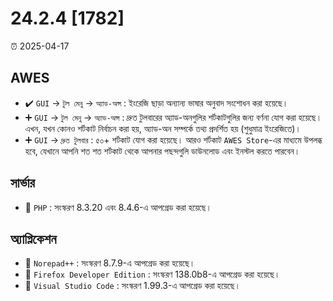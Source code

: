 # 24.2.4 [1782]

⏰ 2025-04-17

## AWES
- ✔️ `GUI` -> `টুল মেনু` -> `অ্যাড-অন্স` : ইংরেজি ছাড়া অন্যান্য ভাষার অনুবাদ সংশোধন করা হয়েছে।  
- ➕ `GUI` -> `টুল মেনু` -> `অ্যাড-অন্স` : দ্রুত টুলবারের অ্যাড-অনগুলির শর্টকাটগুলির জন্য বর্ণনা যোগ করা হয়েছে। এখন, যখন কোনও শর্টকাট নির্বাচন করা হয়, অ্যাড-অন সম্পর্কে তথ্য প্রদর্শিত হয় (শুধুমাত্র ইংরেজিতে)।  
- ➕ `GUI` -> `দ্রুত টুলবার` : ৫০+ শর্টকাট যোগ করা হয়েছে। আরও শর্টকাট `AWES Store`-এর মাধ্যমে উপলব্ধ হবে, যেখানে আপনি শত শত শর্টকাট থেকে আপনার পছন্দগুলি ডাউনলোড এবং ইনস্টল করতে পারবেন।

## সার্ভার
- 🔄 `PHP`    : সংস্করণ 8.3.20 এবং 8.4.6-এ আপগ্রেড করা হয়েছে।

## অ্যাপ্লিকেশন
- 🔄 `Norepad++` : সংস্করণ 8.7.9-এ আপগ্রেড করা হয়েছে।
- 🔄 `Firefox Developer Edition` : সংস্করণ 138.0b8-এ আপগ্রেড করা হয়েছে।
- 🔄 `Visual Studio Code` : সংস্করণ 1.99.3-এ আপগ্রেড করা হয়েছে।

